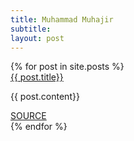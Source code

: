 ```yaml
---
title: Muhammad Muhajir
subtitle:
layout: post
---
```

<div class="row">
  {% for post in site.posts %}
  <div class="card">
      <div class="card-content">
        <a href="{{site.baseurl}}{{post.url}}"><span class="card-title">{{ post.title}}</span></a>
        <p>{{ post.content}}</p>
      </div>
        <a class="waves-effect btn-flat blue-text" href="{{site.baseurl}}{{post.url}}">SOURCE</a>
    </div>
    {% endfor %}
</div>
